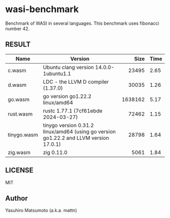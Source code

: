 # wasi-benchmark

Benchmark of WASI in several languages. This benchmark uses fibonacci number 42.

## RESULT

|Name|Version|Size|Time|
|-|-|-:|-|
|c.wasm|Ubuntu clang version 14.0.0-1ubuntu1.1|23495|2.65|
|d.wasm|LDC - the LLVM D compiler (1.37.0)|30035|1.26|
|go.wasm|go version go1.22.2 linux/amd64|1638162|5.17|
|rust.wasm|rustc 1.77.1 (7cf61ebde 2024-03-27)|72462|1.15|
|tinygo.wasm|tinygo version 0.31.2 linux/amd64 (using go version go1.22.2 and LLVM version 17.0.1)|28798|1.64|
|zig.wasm|zig 0.11.0|5061|1.84|

## LICENSE

MIT

## Author

Yasuhiro Matsumoto (a.k.a. mattn)
